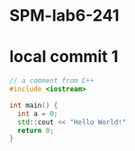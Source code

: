 # SPM-lab6-241
# local commit 1
```C++
// a comment from C++
#include <iostream>

int main() {
  int a = 0;
  std::cout << "Hello World!"
  return 0;
}
```